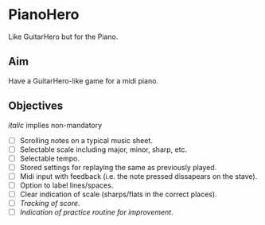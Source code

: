 # PianoHero

Like GuitarHero but for the Piano.

## Aim

Have a GuitarHero-like game for a midi piano.

## Objectives

*italic* implies non-mandatory

- [ ] Scrolling notes on a typical music sheet.
- [ ] Selectable scale including major, minor, sharp, etc.
- [ ] Selectable tempo.
- [ ] Stored settings for replaying the same as previously played.
- [ ] Midi input with feedback (i.e. the note pressed dissapears on the stave).
- [ ] Option to label lines/spaces.
- [ ] Clear indication of scale (sharps/flats in the correct places).
- [ ] *Tracking of score*.
- [ ] *Indication of practice routine for improvement*.
